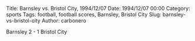 Title: Barnsley vs. Bristol City, 1994/12/07
Date: 1994/12/07 00:00
Category: sports
Tags: football, football scores, Barnsley, Bristol City
Slug: barnsley-vs-bristol-city
Author: carbonero


Barnsley 2 - 1 Bristol City
